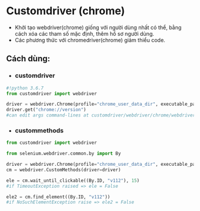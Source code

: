 # Customdriver (chrome)
- Khởi tạo webdriver(chrome) giống với người dùng nhất có thể, bằng cách xóa các tham số mặc định, thêm hồ sơ người dùng.
- Các phương thức với chromedriver(chrome) giảm thiểu code.

## Cách dùng:
- ### customdriver
```python
#!python 3.6.7
from customdriver import webdriver

driver = webdriver.Chrome(profile="chrome_user_data_dir", executable_path="YOUR_CHROMEDIRVER_PATH")
driver.get("chrome://version")
#can edit args command-lines at customdriver/webdriver/chrome/webdriver (COMMAND_LINDES_TO_REMOVE, ..ADD)
```
- ### custommethods
```python
from customdriver import webdriver

from selenium.webdriver.common.by import By

driver = webdriver.Chrome(profile="chrome_user_data_dir", executable_path="YOUR_CHROMEDIRVER_PATH")
cm = webdriver.CustomMethods(driver=driver)

ele = cm.wait_until_clickable((By.ID, "v112"), 15)
#if TimeoutException raised => ele = False

ele2 = cm.find_element((By.ID, "v112"))
#if NoSuchElementException raise => ele2 = False

```